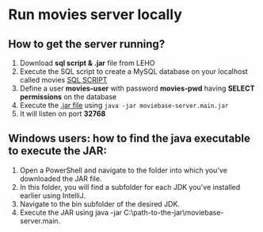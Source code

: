 # Run movies server locally


## How to get the server running?
1. Download **sql script & .jar** file from LEHO
1. Execute the SQL script to create a MySQL database on your localhost called movies [SQL SCRIPT](movies.sql)
2. Define a user **movies-user** with password **movies-pwd** having **SELECT permissions** on the database
3. Execute the [.jar file](moviebase-server.main.jar) using `java -jar moviebase-server.main.jar`
4. It will listen on port **32768**
 

## Windows users: how to find the java executable to execute the JAR:

1. Open a PowerShell and navigate to the folder into which you've downloaded the JAR file.
2. In this folder, you will find a subfolder for each JDK you've installed earlier using IntelliJ.
3. Navigate to the bin subfolder of the desired JDK.
4. Execute the JAR using java -jar C:\path-to-the-jar\moviebase-server.main.